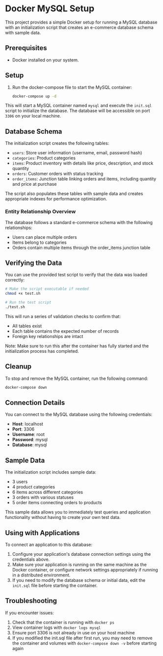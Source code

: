 # Docker MySQL Setup

This project provides a simple Docker setup for running a MySQL database with an initialization script that creates an e-commerce database schema with sample data.

## Prerequisites

- Docker installed on your system.

## Setup

1. Run the docker-compose file to start the MySQL container:
   ```bash
   docker-compose up -d
   ```

This will start a MySQL container named `mysql` and execute the `init.sql` script to initialize the database. The database will be accessible on port `3306` on your local machine.

## Database Schema

The initialization script creates the following tables:

- `users`: Store user information (username, email, password hash)
- `categories`: Product categories
- `items`: Product inventory with details like price, description, and stock quantity
- `orders`: Customer orders with status tracking
- `order_items`: Junction table linking orders and items, including quantity and price at purchase

The script also populates these tables with sample data and creates appropriate indexes for performance optimization.

### Entity Relationship Overview

The database follows a standard e-commerce schema with the following relationships:
- Users can place multiple orders
- Items belong to categories
- Orders contain multiple items through the order_items junction table

## Verifying the Data

You can use the provided test script to verify that the data was loaded correctly:

```bash
# Make the script executable if needed
chmod +x test.sh

# Run the test script
./test.sh
```

This will run a series of validation checks to confirm that:
- All tables exist
- Each table contains the expected number of records
- Foreign key relationships are intact

Note: Make sure to run this after the container has fully started and the initialization process has completed.

## Cleanup

To stop and remove the MySQL container, run the following command:

```bash
docker-compose down
```

## Connection Details

You can connect to the MySQL database using the following credentials:

- **Host**: localhost
- **Port**: 3306
- **Username**: root
- **Password**: mysql
- **Database**: mysql

## Sample Data

The initialization script includes sample data:

- 3 users
- 4 product categories
- 6 items across different categories
- 3 orders with various statuses
- 5 order items connecting orders to products

This sample data allows you to immediately test queries and application functionality without having to create your own test data.

## Using with Applications

To connect an application to this database:

1. Configure your application's database connection settings using the credentials above.
2. Make sure your application is running on the same machine as the Docker container, or configure network settings appropriately if running in a distributed environment.
3. If you need to modify the database schema or initial data, edit the `init.sql` file before starting the container.

## Troubleshooting

If you encounter issues:

1. Check that the container is running with `docker ps`
2. View container logs with `docker logs mysql`
3. Ensure port 3306 is not already in use on your host machine
4. If you modified the init.sql file after first run, you may need to remove the container and volumes with `docker-compose down -v` before starting again

